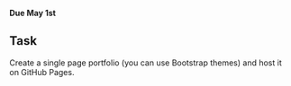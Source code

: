 **Due May 1st**

## Task 
Create a single page portfolio (you can use Bootstrap themes) and host
it on GitHub Pages.

